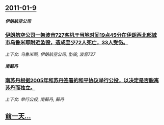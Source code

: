 ## [2011-01-9](/news/2011/01/9/index.md)

##### 伊朗航空公司
### [伊朗航空公司一架波音727客机于当地时间19点45分在伊朗西北部城市乌鲁米耶附近坠毁，造成至少72人死亡，33人受伤。](/news/2011/01/9/伊朗航空公司一架波音727客机于当地时间19点45分在伊朗西北部城市乌鲁米耶附近坠毁-造成至少72人死亡-33人受伤.md)
_上下文: 乌鲁米耶, 伊朗航空公司, 坠毁, 波音727_

##### 南蘇丹
### [南苏丹根据2005年和苏丹签署的和平协议举行公投，以决定是否脱离苏丹而独立。](/news/2011/01/9/南苏丹根据2005年和苏丹签署的和平协议举行公投-以决定是否脱离苏丹而独立.md)
_上下文: 举行公投, 南蘇丹, 蘇丹_

## [前一天...](/news/2011/01/8/index.md)

